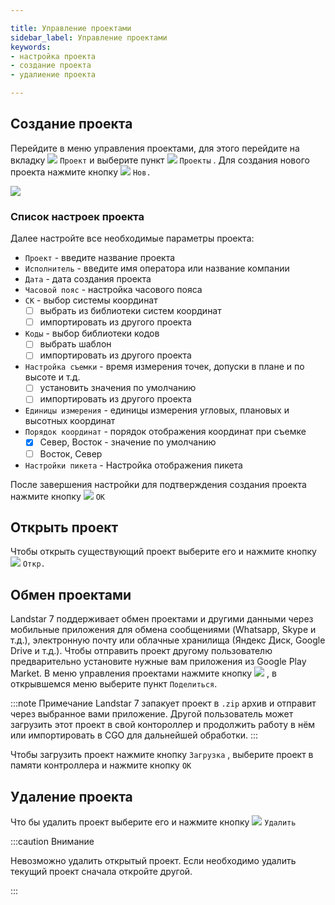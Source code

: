 ```yaml
---

title: Управление проектами
sidebar_label: Управление проектами
keywords:
- настройка проекта
- создание проекта
- удалиение проекта

---
```




## Создание проекта
Перейдите в меню управления проектами, для этого перейдите на вкладку <img  class='ls7_icons'  src="/landstar7/img/docs/project_0.png"  />  `Проект` и выберите пункт <img  class='ls7_menu'  src="/landstar7/img/docs/m_project_manager.png"  /> `Проекты` . Для создания нового проекта нажмите кнопку  <img  class='ls7_icons'  src="/landstar7/img/docs/btn_new.png"  /> `Нов.`

<div style={{textAlign: 'center'}}><img style={{maxWidth: '98%'}} src="/landstar7/img/docs/project2.png" /></div>

### Список настроек проекта
Далее настройте все необходимые параметры проекта:
- `Проект` - введите название проекта
- `Исполнитель` - введите имя оператора или название компании
- `Дата` - дата создания проекта
- `Часовой пояс` - настройка часового пояса
- `CK` - выбор системы координат
	- [ ] выбрать из библиотеки систем координат
	- [ ] импортировать из другого проекта
- `Коды` - выбор библиотеки кодов 
	- [ ] выбрать шаблон
	- [ ] импортировать из другого проекта
- `Настройка съемки` - время измерения точек, допуски в плане и по высоте и т.д.
	- [ ] установить значения по умолчанию
	- [ ] импортировать из другого проекта
- `Единицы измерения` - единицы измерения угловых, плановых и высотных координат
- `Порядок координат`  - порядок отображения координат при съемке
	- [x]  Север, Восток - значение по умолчанию
	- [ ]  Восток, Север
- `Настройки пикета` - Настройка отображения пикета

После завершения настройки для подтверждения создания проекта нажмите кнопку <img  class='ls7_icons'  src="/landstar7/img/docs/btn_ok.png"  /> `OK`

## Открыть проект
Чтобы открыть существующий проект выберите его и нажмите кнопку <img  class='ls7_icons'  src="/landstar7/img/docs/btn_open.png"  /> `Откр.`

## Обмен проектами
Landstar 7 поддерживает обмен проектами и другими данными через мобильные приложения для обмена сообщениями (Whatsapp, Skype и т.д.), электронную почту или облачные хранилища (Яндекс Диск, Google Drive и т.д.). Чтобы отправить проект другому пользователю предварительно установите нужные вам приложения из Google Play Market. В меню управления проектами нажмите кнопку <img  class='ls7_icons'  src="/landstar7/img/docs/menu_other.png"  /> , в открывшемся меню выберите пункт `Поделиться`.

:::note Примечание
Landstar 7 запакует проект в `.zip` архив и отправит через выбранное вами приложение. Другой пользователь может загрузить этот проект в свой контороллер и продолжить работу в нём или импортировать в CGO для дальнейшей обработки.
:::

Чтобы загрузить проект нажмите кнопку `Загрузка` , выберите проект в памяти контроллера и нажмите кнопку `OK`

## Удаление проекта

Что бы удалить проект выберите его и нажмите кнопку <img  class='ls7_icons'  src="/landstar7/img/docs/btn_delete.png"  /> `Удалить`

:::caution Внимание

Невозможно удалить открытый проект. Если необходимо удалить текущий проект сначала откройте другой.

:::
